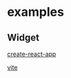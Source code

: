 # examples

## Widget

[create-react-app](https://github.com/XY-Finance/examples/tree/main/widget/create-react-app)

[vite](https://github.com/XY-Finance/examples/tree/main/widget/vite)
